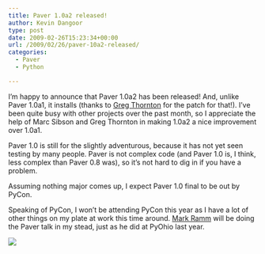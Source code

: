 ```yaml
---
title: Paver 1.0a2 released!
author: Kevin Dangoor
type: post
date: 2009-02-26T15:23:34+00:00
url: /2009/02/26/paver-10a2-released/
categories:
  - Paver
  - Python

---
```

I&#8217;m happy to announce that Paver 1.0a2 has been released! And, unlike Paver 1.0a1, it installs (thanks to [Greg Thornton][1] for the patch for that!). I&#8217;ve been quite busy with other projects over the past month, so I appreciate the help of Marc Sibson and Greg Thornton in making 1.0a2 a nice improvement over 1.0a1.

Paver 1.0 is still for the slightly adventurous, because it has not yet seen testing by many people. Paver is not complex code (and Paver 1.0 is, I think, less complex than Paver 0.8 was), so it&#8217;s not hard to dig in if you have a problem.

Assuming nothing major comes up, I expect Paver 1.0 final to be out by PyCon.

Speaking of PyCon, I won&#8217;t be attending PyCon this year as I have a lot of other things on my plate at work this time around. [Mark Ramm][2] will be doing the Paver talk in my stead, just as he did at PyOhio last year.

<div class="zemanta-pixie">
  <img class="zemanta-pixie-img" src="http://img.zemanta.com/pixy.gif?x-id=180c25cc-fa47-4a3c-8532-e3e9dec693ec" />
</div>

 [1]: http://xdissent.com/blog/2009/feb/24/fixing-paver/
 [2]: http://compoundthinking.com/blog/